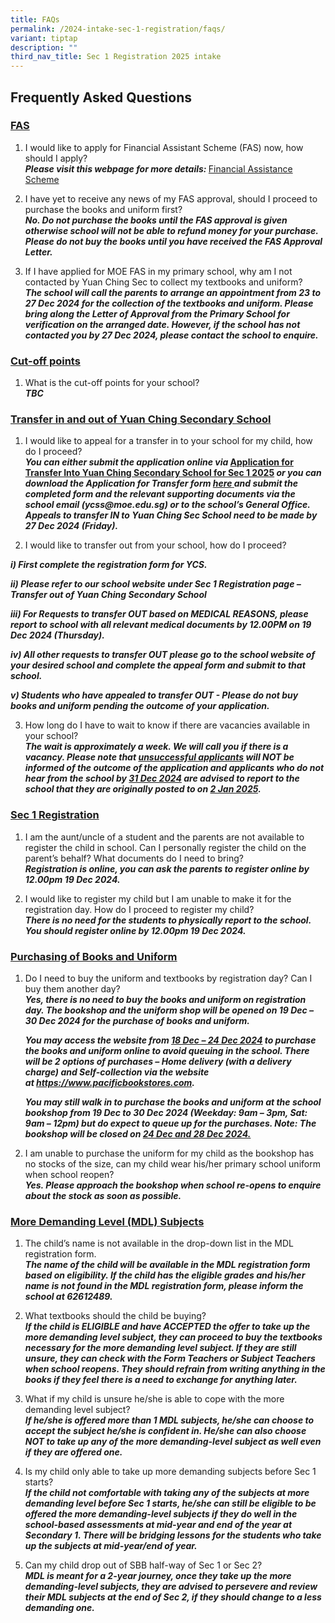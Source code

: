 ```yaml
---
title: FAQs
permalink: /2024-intake-sec-1-registration/faqs/
variant: tiptap
description: ""
third_nav_title: Sec 1 Registration 2025 intake
---
```

<h2>Frequently Asked Questions</h2>
<h3><u>FAS</u><br></h3>
<ol>
<li>
<p>I would like to apply for Financial Assistant Scheme (FAS) now, how should
I apply?
<br><strong><em>Please visit this webpage for more details: </em></strong>
<a href="https://www.yuanchingsec.moe.edu.sg/others/financial-assistance-scheme-fas/" rel="noopener noreferrer nofollow" target="_blank">Financial Assistance Scheme</a>
</p>
</li>
<li>
<p>I have yet to receive any news of my FAS approval, should I proceed to
purchase the books and uniform first?
<br><strong><em>No. Do not purchase the books until the FAS approval is given otherwise school will not be able to refund money for your purchase. Please do not buy the books until you have received the FAS Approval Letter.</em></strong>
</p>
</li>
<li>
<p>If I have applied for MOE FAS in my primary school, why am I not contacted
by Yuan Ching Sec to collect my textbooks and uniform?
<br><strong><em>The school will call the parents to arrange an appointment from 23 to 27 Dec 2024 for the collection of the textbooks and uniform. Please bring along the Letter of Approval from the Primary School for verification on the arranged date. However, if the school has not contacted you by 27 Dec 2024, please contact the school to enquire.</em></strong>
</p>
</li>
</ol>
<h3><u>Cut-off points</u><br></h3>
<ol data-tight="true" class="tight">
<li>
<p>What is the cut-off points for your school?
<br><strong><em>TBC</em></strong>
</p>
</li>
</ol>
<h3><u>Transfer in and out of Yuan Ching Secondary School</u></h3>
<ol data-tight="true" class="tight">
<li>
<p>I would like to appeal for a transfer in to your school for my child,
how do I proceed?
<br><strong><em>You can either submit the application online via </em><a href="https://go.gov.sg/ycs-s1transfer2025" rel="noopener nofollow" target="_blank">Application for Transfer Into Yuan Ching Secondary School for Sec 1 2025</a><em> or you can download the Application for Transfer form&nbsp;<a href="https://go.gov.sg/ycs-s1transfer2025-hardcopy" rel="noopener noreferrer nofollow" target="_blank">here</a><u> </u>and submit the completed form and the relevant supporting documents via the school email (<a rel="noopener noreferrer nofollow" target="_blank">ycss@moe.edu.sg</a>) or to the school’s General Office. Appeals to transfer IN to Yuan Ching Sec School need to be made by 27 Dec 2024 (Friday).</em></strong>
</p>
</li>
<li>
<p>I would like to transfer out from your school, how do I proceed?</p>
</li>
</ol>
<p><strong><em>i) First complete the registration form for YCS.</em></strong>
</p>
<p><strong><em>ii) Please refer to our school website under Sec 1 Registration page – Transfer out of Yuan Ching Secondary School</em></strong>
</p>
<p><strong><em>iii) For Requests to transfer OUT based on MEDICAL REASONS, please report to school with all relevant medical documents by 12.00PM on 19 Dec 2024 (Thursday).</em></strong>
</p>
<p><strong><em>iv) All other requests to transfer OUT please go to the school website of your desired school and complete the appeal form and submit to that school.</em></strong>
</p>
<p><strong><em>v) Students who have appealed to transfer OUT - Please do not buy books and uniform pending the outcome of your application.</em></strong>
</p>
<ol start="3" data-tight="true" class="tight">
<li>
<p>How long do I have to wait to know if there are vacancies available in
your school?
<br><strong><em>The wait is approximately a week. We will call you if there is a vacancy. Please note that <u>unsuccessful applicants</u> will NOT be informed of the outcome of the application and applicants who do not hear from the school by <u>31 Dec 2024</u> are advised to report to the school that they are originally posted to on <u>2 Jan 2025</u>.</em></strong>
</p>
</li>
</ol>
<h3><u>Sec 1 Registration</u><br></h3>
<ol>
<li>
<p>I am the aunt/uncle of a student and the parents are not available to
register the child in school. Can I personally register the child on the
parent’s behalf? What documents do I need to bring?
<br><strong><em>Registration is online, you can ask the parents to register online by 12.00pm 19 Dec 2024.</em></strong>
</p>
</li>
<li>
<p>I would like to register my child but I am unable to make it for the registration
day. How do I proceed to register my child?
<br><strong><em>There is no need for the students to physically report to the school. You should register online by 12.00pm 19 Dec 2024.</em></strong>
</p>
</li>
</ol>
<h3><u>Purchasing of Books and Uniform</u><br></h3>
<ol>
<li>
<p>Do I need to buy the uniform and textbooks by registration day? Can I
buy them another day?
<br><strong><em>Yes, there is no need to buy the books and uniform on registration day. The bookshop and the uniform shop will be opened on 19 Dec – 30 Dec 2024 for the purchase of books and uniform.</em></strong>
</p>
<p><strong><em>You may access the website from <u>18 Dec – 24 Dec 2024</u> to purchase the books and uniform online to avoid queuing in the school. There will be 2 options of purchases – Home delivery (with a delivery charge) and Self-collection via the website at&nbsp;<a href="https://www.pacificbookstores.com" rel="noopener noreferrer nofollow" target="_blank">https://www.pacificbookstores.com</a>.</em></strong>
</p>
<p><strong><em>You may still walk in to purchase the books and uniform at the school bookshop from 19 Dec to 30 Dec 2024 (Weekday: 9am – 3pm, Sat: 9am – 12pm) but do expect to queue up for the purchases. Note: The bookshop will be closed on <u>24 Dec and 28 Dec 2024.</u></em></strong>
</p>
</li>
<li>
<p>I am unable to purchase the uniform for my child as the bookshop has no
stocks of the size, can my child wear his/her primary school uniform when
school reopen?
<br><strong><em>Yes. Please approach the bookshop when school re-opens to enquire about the stock as soon as possible.</em></strong>
</p>
</li>
</ol>
<h3><u>More Demanding Level (MDL) Subjects</u><br></h3>
<ol>
<li>
<p>The child’s name is not available in the drop-down list in the MDL registration
form.
<br><strong><em>The name of the child will be available in the MDL registration form based on eligibility. If the child has the eligible grades and his/her name is not found in the MDL registration form, please inform the school at 62612489.</em></strong>
</p>
</li>
<li>
<p>What textbooks should the child be buying?
<br><strong><em>If the child is ELIGIBLE and have ACCEPTED the offer to take up the more demanding level subject, they can proceed to buy the textbooks necessary for the more demanding level subject. If they are still unsure, they can check with the Form Teachers or Subject Teachers when school reopens. They should refrain from writing anything in the books if they feel there is a need to exchange for anything later.</em></strong>
</p>
</li>
<li>
<p>What if my child is unsure he/she is able to cope with the more demanding
level subject?
<br><strong><em>If he/she is offered more than 1 MDL subjects, he/she can choose to accept the subject he/she is confident in. He/she can also choose NOT to take up any of the more demanding-level subject as well even if they are offered one.</em></strong>
</p>
</li>
<li>
<p>Is my child only able to take up more demanding subjects before Sec 1
starts?
<br><strong><em>If the child not comfortable with taking any of the subjects at more demanding level before Sec 1 starts, he/she can still be eligible to be offered the more demanding-level subjects if they do well in the school-based assessments at mid-year and end of the year at Secondary 1. There will be bridging lessons for the students who take up the subjects at mid-year/end of year.</em></strong>
</p>
</li>
<li>
<p>Can my child drop out of SBB half-way of Sec 1 or Sec 2?
<br><strong><em>MDL is meant for a 2-year journey, once they take up the more demanding-level subjects, they are advised to persevere and review their MDL subjects at the end of Sec 2, if they should change to a less demanding one.</em></strong>
</p>
</li>
</ol>
<p></p>